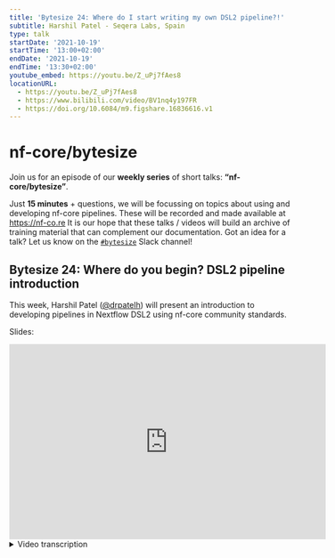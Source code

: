 ```yaml
---
title: 'Bytesize 24: Where do I start writing my own DSL2 pipeline?!'
subtitle: Harshil Patel - Seqera Labs, Spain
type: talk
startDate: '2021-10-19'
startTime: '13:00+02:00'
endDate: '2021-10-19'
endTime: '13:30+02:00'
youtube_embed: https://youtu.be/Z_uPj7fAes8
locationURL:
  - https://youtu.be/Z_uPj7fAes8
  - https://www.bilibili.com/video/BV1nq4y197FR
  - https://doi.org/10.6084/m9.figshare.16836616.v1
---
```


# nf-core/bytesize

Join us for an episode of our **weekly series** of short talks: **“nf-core/bytesize”**.

Just **15 minutes** + questions, we will be focussing on topics about using and developing nf-core pipelines.
These will be recorded and made available at <https://nf-co.re>
It is our hope that these talks / videos will build an archive of training material that can complement our documentation. Got an idea for a talk? Let us know on the [`#bytesize`](https://nfcore.slack.com/channels/bytesize) Slack channel!

## Bytesize 24: Where do you begin? DSL2 pipeline introduction

This week, Harshil Patel ([@drpatelh](http://github.com/drpatelh/)) will present an introduction to developing pipelines in Nextflow DSL2 using nf-core community standards.

Slides:

<div class="ratio ratio-16x9">
    <iframe src="https://widgets.figshare.com/articles/16836616/embed?show_title=1" width="568" height="351" allowfullscreen frameborder="0"></iframe>
</div>

<details markdown="1"><summary>Video transcription</summary>
:::note
The content has been edited to make it reader-friendly
:::

[0:01](https://youtu.be/Z_uPj7fAes8&t=1)
(host) [...] talk which is in preparation for the big DSL2 hackathon next week and today we have Harshil Patel from Seqera Labs presenting about writing your own nf-core DSL2 pipeline. During the talk if you have any questions for Harshil please put them in the chat and I'll read them out. As a reminder this video and all the previous bytesize talks are on the YouTube channel so you can consult them there later as well and all the links are on our homepage, so please take it away Harshil.

[0:26](https://youtu.be/Z_uPj7fAes8&t=26)
Hello everyone, good afternoon and thank you for watching and joining this talk. I will be giving the 24th nf-core bytesize talk. It's just amazing how we have got this far with this many talks now. I remember when we were still setting this stuff up, but hopefully they're useful to you guys. This particular one will be about trying to deal with the exploding head that is "I've got a DSL1 pipeline or I'm comfortable with DSL1, how do I now switch to writing a DSL2 Nextflow pipeline?".

[1:08](https://youtu.be/Z_uPj7fAes8&t=68)
Nextflow, as some of you know has this new syntax called DSL2 which is a more modular syntax. It allows you to reuse components and essentially make things a bit more flexible in terms of pipeline development as well. There's loads of resources so as I mentioned we have bytesize talks, that are revolved around DSL2 pipeline development. How we are tackling DSL2 on nf-core, but there are some generic concepts there, that may be useful to you as well. If you like, in the bytesize tests there are also some guidelines and other stuff that you may be able to take away to use for your own DSL2 pipeline development in non-nf-core pipelines too. Last week, Rike, Maxime and I recorded a couple of more up-to-date talks about the pipeline structure that we have for DSL2 in the template that we maintain on nf-core tools. I just briefly went through that again in preparation for the hackathon, so people get an idea as to what these files are doing and why they're there. Another talk which was typically a 45-minute talk. By my standards, that is where I typically get with these talks. That one was more about the process of picking a module and using the various tooling that we've created, to then contribute that back to nf-core modules. There are some generic concepts there that may be useful to you to take away.

[2:43](https://youtu.be/Z_uPj7fAes8&t=163)
The first thing I would do is attempt to watch some of these talks here, and also we've got loads of documentation and guidelines on the website, that'd be worth looking at. Figuring out how to tackle DSL2 in some way philosophically, would be in comparison to the way that you would attempt to figure out how these components are put together. The smallest unit of a DSL2 pipeline will be a module. So attempting to figure out how you need to mentally create and write these modules, to structure an entire pipeline together, is quite useful. We've got these guidelines and adding new modules and some of the concepts that we've used to attempt to standardize these these modules and the syntax available on the website for you to have a look at.

[3:33](https://youtu.be/Z_uPj7fAes8&t=213)
How you convert your pipeline will obviously depend on what status it is and where you're coming from, where you're starting from. For existing nf-core pipelines a lot of the groundwork has now been done, in terms of porting our old DSL1 template to a DSL2 template and switching things around, adding tests, all the boilerplates. This is one of the big advantages of working in a community like this, because it's not just me or another person, or someone else doing this, there's an entire community contributing to this. It just makes it easier to maintain and push these changes and across an entire sway the pipelines.

[4:15](https://youtu.be/Z_uPj7fAes8&t=213)
Those starting out with existing pipelines, you just would need to merge in the template sync that you would have got via a pull request. This is automated, it's sent out when whenever we release the nf-core tools package. You would have a pull request that is sitting there, waiting to be merged in. The first thing I would do with that, is just merge that in. You may have quite a few merge conflicts, but unfortunately, because this is such a big change, you will have to wrestle with those for now. Hopefully in the future they'll get smaller and smaller as things stabilize.

[4:45](https://youtu.be/Z_uPj7fAes8&t=285)
Get the tests working again. With nf-core pipelines we insist on having test data sets for continuous integration and for local testing. It just means that whenever you update the pipeline code you can test the pipeline to make sure it's working. After you've merged in the template sync, try and get the test working again, even if it's still in a DSL1 format. Just try and get the test working again and then decide how you want to tackle the implementation, which i'll go through briefly in some of the following slides. With new nf-core pipelines we have loads of guidelines and docs. There's very small differences in the way that the template has changed between DSL1 and DSL2, in order to manage the modules aspect. More change probably has been in the way that we've siloed away some of the boilerplate code into into lib directories, to make it easier to read the code that we've got there, and to update it. More guidelines and documentations on the website. I won't go through that in detail. Have a look.

[5:46](https://youtu.be/Z_uPj7fAes8&t=346)
But most importantly, if you want to contribute a pipeline to nf-core or you're thinking of doing it - whether you start off by with a new nf-core pipeline, or you start off thinking "I'm just going to write my own pipeline but maybe I might contribute to nf-core in the future" - please come and approach us first. Because we try not to have redundancy in pipelines and it's always a community decision as to what gets in. It'd be great if you can approach this before you lay down in your code. Things can become a bit awkward, when you've written a pipeline and it's fully functional and it's in all its awesomeness, but it may not necessarily fit with what we have or what we require. In that case we don't want to disappoint you or make things difficult for everyone.

[6:34](https://youtu.be/Z_uPj7fAes8&t=394)
If you've got a non-nf-core pipeline, so for example you don't want to contribute to nf-core, you can still use the tooling that we've created. It's completely up to you and it's flexible, how you adopt the standards and the template and the different files and stuff that we've got in the template. This is simply done by using the `nf-core create` command in the nf-core tools package. It's one command, you get a bunch of boilerplate stuff, that you don't have to do yourself. If you're just looking at writing simple Nextflow pipelines this may be overkill. But if you're seriously thinking about writing your own pipeline, even to use as a reference to see how the community itself is adopting best practices, how they run github actions, use continuous integration, configuration, linting, all sorts of other stuff as well. This is very useful to have a look. Like I mentioned, I gave a talk about that last week, so you can see what it looks like and what the files in that repository are doing.

[7:28](https://youtu.be/Z_uPj7fAes8&t=448)
It also means that you can sync in the template. Whenever we do a release of nf-core tools all nf-core pipelines automatically get this sync PR. Anything we've updated in the pipeline template then gets pushed automatically to these pipelines via this sync PR. If you have created a pipeline template, or be it, whether you're not going to contribute to nf-core, then you can use the sync functionality to update your template too with that. It just it just allows you to keep up to date with the best practices and other boilerplate and bugs fixes and stuff, that the community is implementing.

[8:07](https://youtu.be/Z_uPj7fAes8&t=487)
It also means the pipeline can be contributed later. Like I said, approach us first if you are seriously thinking about it. When you use `nf-core create`, it does a few things, especially with git. There's a bit of magic there, that allows you to then contribute that pipeline to nf-core later on down the line, if you so wish to so. That's another advantage. We also have loads of other nf-core tools commands. Check it out. I won't go through them now but there's various tools for linting and other stuff that'll be useful for maintaining and developing the pipelines.

[8:44](https://youtu.be/Z_uPj7fAes8&t=524)
The first call I would recommend is to look at nf-core modules. That's our repository for wrapper scripts, essentially, or DSL2 modules. It's been developing immensely well. We've got six to seven contributors. We've almost got to 300 modules now, which after the hackathon, I imagine, will completely surpass that. It's just a repository for standardized module wrapper scripts for individual tools like fastqc, or trim galore, that you can just pull and use directly in your pipelines. You don't need to go through the effort of writing these modules. It saves a lot of work and this fits in with the ethos of Nextflow DSL2 as well. It's constantly evolving. I won't say that it's completely stable, because it's not. I would say however that we're constantly making it better and trying to shift towards using as Nextflow-esque language and approaches as possible. So check it out!

[9:47](https://youtu.be/Z_uPj7fAes8&t=587)
To add to that, we've got loads of tools that we've added in nf-core tools, specifically to deal with modules. I've listed them here. You can list modules, install them, update, and all sorts of other functionalities. Some of this I refer to in the other pre-hackathon talk about contributing to nf-core modules, that I gave last week. The link was in the first slide.

[10:10](https://youtu.be/Z_uPj7fAes8&t=610)
We plan to have subworkflows in the future. For those of you that don't know what a subworkflow is, it is essentially a chain of modules. A module is a unit of DSL2, let's say where you've got FastQC that runs on a single sample and performs a particular task. However you can chain these together so you can run FastQC and adapter trimming after that as a subworkflow. Then you get a larger chain of modules, that you can then just plug into a pipeline, without having to individually chain them together. This is the true power of DSL2.

[10:48](https://youtu.be/Z_uPj7fAes8&t=648)
How we make subworkflow shareable and reusable across pipelines is going to be a real test, because we'll have to figure out a few other things. We plan to tackle some of this at the hackathon next week and maybe - as you can see we've got an nf-core modules command - we'll probably have an nf-core subworkflows command, that will install all of the module dependencies, as well as the subworkflow, wherever it needs to be installed. All you really have to do is include it in your pipeline.

[11:16](https://youtu.be/Z_uPj7fAes8&t=676)
Getting started, I would probably start by looking at existing pipelines that have done this. I'm pointing to nf-core pipelines here, because it's what we know, it's what we've done. There's a full list. If you click on that link there, there's a DSL2 tab on the pipeline health page on the website, that allows you to look at other example pipelines, if they're more applicable to you. I think most importantly is setting up a nice test data set. We try and tackle that right at the beginning. It's always good to test your pipeline right from the offset. It also means that other people can collaborate on the pipeline with you and you can identify bugs and issues and pull requests or locally, that you can fix, whilst developing the pipeline together.

[12:05](https://youtu.be/Z_uPj7fAes8&t=725)
I would say it's incredibly vital to have a nice minimal test data set that you can use. And also this becomes important when your people just want to test the pipeline on their own infrastructures, for example. This minimal test data set is independent of the samples they're using and so you know the test data sets should be working and it allows you to rule out other issues with infrastructure and such, when using Nextflow.

[12:30](https://youtu.be/Z_uPj7fAes8&t=750)
Compiling list of modules. This is quite an obvious point, but you need to know what modules you have. We've got loads on nf-core modules, like I said we've got already got about 300 of them. A lot of this work has probably already been done for you. That's not to say, we wouldn't like your contributions there too, because then it just means it's done for someone else as well. Hopefully at some point we'll get to a point where... a majority at the moment is quite genomics focused, but hopefully we'll be getting other modules in there, from other life science areas as well.

[12:30](https://youtu.be/Z_uPj7fAes8&t=750)
Find and recycle sub-workflows. We're still working on this, or adding this to nf-core modules, or having a separate repository, maybe nf-core sub-workflows for this. These are at the moment within pipelines like rnaseq. The sub-workflows folder. You can have a look in and see if there's anything you'd like to reuse from there or from anywhere else. At the moment it's a manual process but hopefully we will automate this in the future. How you do this and collaborate on these modules depends entirely on how you want to develop the pipeline. You could create a list of modules as separate issues and then work your way through those or you could create a project board, like Sarek has done, which I will show you in the next slide, or maybe the side after. You can collaborate and tick these off the list, eventually, whilst you're developing the pipeline.

[13:54](https://youtu.be/Z_uPj7fAes8&t=834)
In terms of implementation, we've built a lot of these tools. Nf-core `modules create` is an is an example of this. It just takes a vanilla module template with loads of to-do statements and other things in, that are really useful for newbies and beginners. Just as a reminder, to make sure that you filled in the correct bits in the file. It has a load of to-do statements within this particular template. When you run `nf-core modules create` it just replaces the name of the module that you'd like to create within this template. Then you have to go about then replacing the bits you want in order to finesse and add your module or create a module. Some of this stuff I went through in that "contributing to nf-core modules" talk, so please do have a look at that and you'll get an idea as to how that can that can work. You can do that for both local modules, the ones you don't want to contribute to, or ones that you do.

[14:52](https://youtu.be/Z_uPj7fAes8&t=892)
Reuse biocontainers. The biocontainers are essentially bioconda packages built within both Singularity and Docker containers. It's an awesome resource, that we've been using almost exclusively for all of our modules. It just means that you can get a Docker container and a singularity container for free. We don't have to maintain anything. If someone adds a new bioconda package, we get that as a container for free. Reusing this is nice because then it just gives you this option and of not having to host and maintain this yourselves. Passing sample information around is also quite important. You need to figure out the flow of your pipeline. Typically what you would do is have you'd have different values in a channel for different sample attributes, but this gets a bit complicated when you want to generalize a module. The best way to do that is to put all of this sample information into, what we have called, a meta map. Then you can have as many - it's like a python dictionary - you can have as many attributes within there and pass that through a pipeline. That also means you can reuse existing modules and nf-core modules and so on, and still have access to that meta within your pipeline context. How you do that use is also something you need to think about.

[16:06](https://youtu.be/Z_uPj7fAes8&t=966)
Try and stick to a single syntax convention. We obviously have our own, but whatever you do, whether you want to develop your own, just stick to a single syntax convention. Because it just makes things consistently easier to maintain and to update over time. When you change that syntax, or that convention, you can reuse what we've done. A lot of people are. The caveat there is that it's constantly evolving, it's something you have to keep on top of. I don't think that's a bad thing, personally, because everything changes, everything evolves. Please write your modules in a way that they can be reused! That's the true power of all of this. That just means that someone,whether you contribute them to nf-core modules - whether you write them and keep them locally within your pipeline - it means other people can just pull that module straight away and reuse it without having to do much.

[17:00](https://youtu.be/Z_uPj7fAes8&t=1020)
There are various different approaches in terms of how you tackle the implementation. I particularly prefer the bottom-up approach, where you have your main script. It's just completely DSL1, you essentially just comment out the whole thing and start adding one-by-one each of these modules into the pipeline. It just allows you to test every step of the way. Also there's other things around the way - that you pass channels and manipulate channels to these modules, that it allows you to do quite interactively, whilst you're developing the pipeline. This is what what I prefer doing. There are other approaches. For example, there's a couple of links to issues there, where we've been creating a list of modules, that you can see on the right here and that we have worked our way through. This can be individual issues or you can create a project board which is what that nf-core/sarek link will take you to.

[17:54](https://youtu.be/Z_uPj7fAes8&t=1074)
You can do a top-down approach, where you write your modules first and then stitch the pipeline together. There may be caveats in the way that you do that. It's not impossible. I think Praveen and Maxime have done that with nf-core/rnavar, where they wrote the modules and then stitch the pipelines together. There are a couple of caveats in terms of the way that you may need to update modules, whilst you're then developing the pipeline, because you've already written them and you may need to change them, to fit into the pipeline and stuff. It's still a valid and plausible approach.

[18:28](https://youtu.be/Z_uPj7fAes8&t=1106)
We will be changing the syntax that we're using for DSL2 very soon, hopefully. We're moving to a more Nextflow native syntax. I've provided a brief description of this in the "contributors to modules" talk at that particular time, if you want to skip through to it, so I won't go through this in any detail. The information is there and hopefully it will make the adoption and usage of these modules even more widely accessible, because we'd be using a native Nextflow syntax. That just removes things like the functions file and other things, that have been a bit of an issue in terms of customization. Watch this space. Things are evolving. Everything will be updated and hopefully you'll be able to keep on top. This is something that we'll probably be discussing and trying to iron out at the hackathon.

[19:23](https://youtu.be/Z_uPj7fAes8&t=1162)
If you need to get in touch: Slack. There's the #modules channel on there, we have a DSL2 pipelines channel somewhere as well, I can't remember what it's called. James will probably tell you when you finish. We've got we've got another channel, for those that are... DSL2 conversion channel or something like that, for people that are interested in knowing more about the conversion process. Github, Twitter, Youtube. Reach out however. Join the community, join the slack workspace! There's a lot of information to be gained there and it's ridiculously easy to join. Even if you're just lurking in the background you'll be surprised how you can just absorb the knowledge. Thank you to everyone in both communities, nf-core, Nextflow, bioconda, biocontainers, my new worklord Seqera labs. An awesome bunch of people and that I will be seeing in Majorca tomorrow. We have a hackathon next on the 27th - 29th, which has partly been mentioned a few times now. If you haven't signed up, I think the sign-up is still open. I look forward to seeing you there. Thank you.

[20:31](https://youtu.be/Z_uPj7fAes8&t=1231)
(host) Thank you very much Harshil. The channel you were talking to talking about is slack channel is #dsl2-transition.

(speaker) There you go. That's it.

(host) Are there any questions? You need to post them on Zoom or in the Slack chat. Anything? Well, I guess that's it for today. Of course we have the hackathon next week. That will be in Gathertown, so it'd be a very nice interactive environment. I'm sure you can come by and ask Harshil questions then. But otherwise we do have a bytesize talk next week from Daniel Straub talking about nf-core/ampliseq. This will be normal time: one o'clock CET on tuesdays, and then like Harshil said, we have the hackathon Wednesday to Friday next week.

</details>
